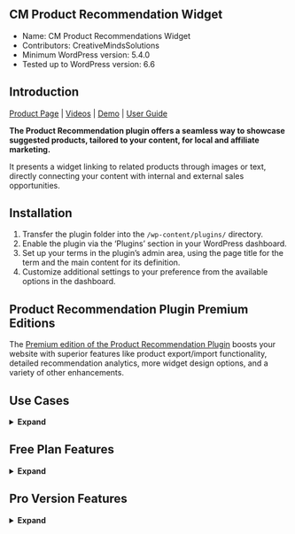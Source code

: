 ## CM Product Recommendation Widget

* Name: CM Product Recommendations Widget
* Contributors: CreativeMindsSolutions
* Minimum WordPress version: 5.4.0
* Tested up to WordPress version: 6.6

## Introduction

[Product Page](https://www.cminds.com/wordpress-plugins-library/custom-product-recommendations-for-wordpress/) | [Videos](https://www.videolessonsplugin.com/video-lesson/lesson/wp-contextual-product-recommendations/)  | [Demo](http://listwp.com/hiking-product-recommendation-demo/) | [User Guide](https://creativeminds.helpscoutdocs.com/category/446-contextual-product-recommendations-cmcpr) 

**The Product Recommendation plugin offers a seamless way to showcase suggested products, tailored to your content, for local and affiliate marketing.**

It presents a widget linking to related products through images or text, directly connecting your content with internal and external sales opportunities.

## Installation

1. Transfer the plugin folder into the `/wp-content/plugins/` directory.
2. Enable the plugin via the ‘Plugins’ section in your WordPress dashboard.
3. Set up your terms in the plugin’s admin area, using the page title for the term and the main content for its definition.
4. Customize additional settings to your preference from the available options in the dashboard.

## Product Recommendation Plugin Premium Editions

The [Premium edition of the Product Recommendation Plugin](https://www.cminds.com/wordpress-plugins-library/custom-product-recommendations-for-wordpress/) boosts your website with superior features like product export/import functionality, detailed recommendation analytics, more widget design options, and a variety of other enhancements.

## Use Cases

<details><summary> <b>Expand</b> </summary>

* **Contextual Product Suggestions**: Display products that align with the content’s theme.
* **Affiliate Earnings**: Endorse third-party products and earn commissions.
* **Direct Product Promotion**: Easily market your merchandise in your blog entries.
* **Performance Analytics**: Access detailed metrics on product effectiveness.

</details>

## Free Plan Features

<details><summary> <b>Expand</b> </summary>

* Integrate suggested products into your articles.
* Provide an endless selection of products.
* Personalize the appearance of the Related Products widget.

</details>

## Pro Version Features

<details><summary> <b>Expand</b> </summary>
  
> [Pro Version Detailed Features List](https://www.cminds.com/wordpress-plugins-library/custom-product-recommendations-for-wordpress/) | [Demo Site](https://www.listwp.com/hiking-product-recommendation-demo/)

* Display products by category.
* Multiple products can be linked to a single term.
* Place the widget in posts with a shortcode.
* Access more customization options in the plugin settings.
* Use synonyms for product terms.
* Connect and emphasize product terms or synonyms directly to the product.
* Transfer products between websites.
* Compatible with custom post types.
* Personalize the style of the product recommendation widget.
* Select from two designs: a slider or a table.
* Provide a description for each product.
* Assign priority to certain products with weight.
* Generate reports and analyze product performance.

</details>
